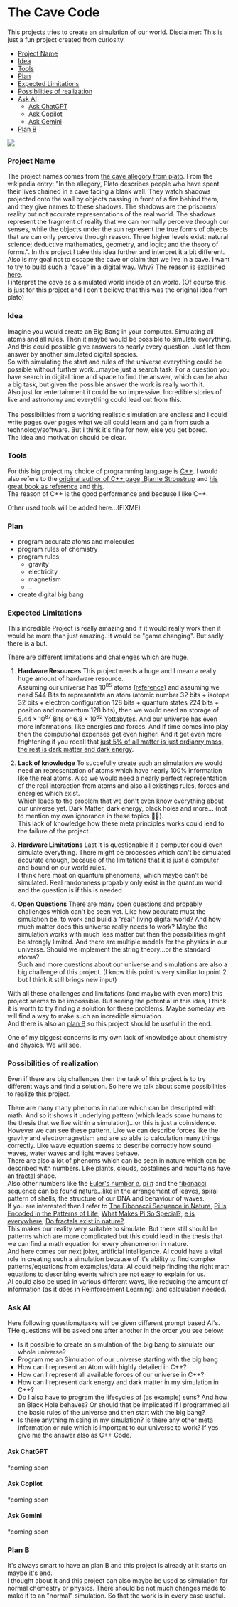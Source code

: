 # The Cave Code
This projects tries to create an simulation of our world. Disclaimer: This is just a fun project created from curiosity.

- [Project Name](#project-name)
- [Idea](#idea)
- [Tools](#tools)
- [Plan](#plan)
- [Expected Limitations](#expected-limitations)
- [Possibilities of realization](#possibilities-of-realization)
- [Ask AI](#ask-ai)
    - [Ask ChatGPT](#ask-chatgpt)
    - [Ask Copilot](#ask-copilot)
    - [Ask Gemini](#ask-gemini)
- [Plan B](#plan-b)



<img src="./cover.jpeg" align="center"></img>


### Project Name
The project names comes from [the cave allegory from plato](https://en.wikipedia.org/wiki/Allegory_of_the_cave). From the wikipedia entry: "In the allegory, Plato describes people who have spent their lives chained in a cave facing a blank wall. They watch shadows projected onto the wall by objects passing in front of a fire behind them, and they give names to these shadows. The shadows are the prisoners' reality but not accurate representations of the real world. The shadows represent the fragment of reality that we can normally perceive through our senses, while the objects under the sun represent the true forms of objects that we can only perceive through reason. Three higher levels exist: natural science; deductive mathematics, geometry, and logic; and the theory of forms.". In this project I take this idea further and interpret it a bit different. Also is my goal not to escape the cave or claim that we live in a cave. I want to try to build such a "cave" in a digital way. Why? The reason is explained [here](#idea).<br>I interpret the cave as a simulated world inside of an world. (Of course this is just for this project and I don't believe that this was the original idea from plato)


### Idea
Imagine you would create an Big Bang in your computer. Simulating all atoms and all rules. Then it maybe would be possible to simulate everything. And this could possible give answers to nearly every question. Just let them answer by another simulated digital species.<br>So with simulating the start and rules of the universe everything could be possible without further work...maybe just a search task. For a question you have search in digital time and space to find the answer, which can be also a big task, but given the possible answer the work is really worth it.<br>Also just for entertainment it could be so impressive. Incredible stories of live and astronomy and everything could lead out from this.<br><br>The possibilities from a working realistic simulation are endless and I could write pages over pages what we all could learn and gain from such a technology/software. But I think it's fine for now, else you get bored.<br>The idea and motivation should be clear.


### Tools
For this big project my choice of programming language is [C++](https://en.wikipedia.org/wiki/C%2B%2B). I would also refere to the [original author of C++ page, Bjarne Stroustrup](https://stroustrup.com/C++.html) and [his great book as reference](https://stroustrup.com/4th.html) and [this](https://stroustrup.com/tour3.html).<br>The reason of C++ is the good performance and because I like C++.

Other used tools will be added here...(FIXME)


### Plan
- program accurate atoms and molecules
- program rules of chemistry
- program rules
    - gravity
    - electricity
    - magnetism
    - ...
- create digital big bang 



### Expected Limitations
This incredible Project is really amazing and if it would really work then it would be more than just amazing. It would be "game changing". But sadly there is a but. 

There are different limitations and challenges which are huge. 

1. **Hardware Resources**
    This project needs a huge and I mean a really huge amount of hardware resource. <br>Assuming our universe has $10^85$ atoms ([reference](https://www.swr.de/wissen/1000-antworten/wie-viele-atome-gibt-es-im-universum-100.html)) and assuming we need 544 Bits to representate an atom (atomic number 32 bits + isotope 32 bits + electron configuration 128 bits + quantum states 224 bits + position and momentum 128 bits), then we would need an storage of $5.44\times10^{87}$ Bits or $6.8\times10^{62}$ [Yottabytes](https://www.techtarget.com/searchstorage/definition/yottabyte). And our universe has even more informations, like energies and forces. And if time comes into play then the computional expenses get even higher. And it get even more frightening if you recall that [just 5% of all matter is just ordianry mass, the rest is dark matter and dark energy](https://en.wikipedia.org/wiki/Dark_matter).

2. **Lack of knowledge**
    To succefully create such an simulation we would need an representation of atoms which have nearly 100% information like the real atoms. Also we would need a nearly perfect representation of the real interaction from atoms and also all existings rules, forces and energies which exist.<br>Which leads to the problem that we don't even know everything about our universe yet. Dark Matter, dark energy, black holes and more... (not to mention my own ignorance in these topics 🤷‍♂️).<br>This lack of knowledge how these meta principles works could lead to the failure of the project.

3. **Hardware Limitations**
    Last it is questionable if a computer could even simulate everything. There might be processes which can't be simulated accurate enough, because of the limitations that it is just a computer and bound on our world rules.<br>I think here most on quantum phenomens, which maybe can't be simulated. Real randomness propably only exist in the quantum world and the question is if this is needed

4. **Open Questions**
    There are many open questions and propably challenges which can't be seen yet. Like how accurate must the simulation be, to work and build a "real" living digital world? And how much matter does this universe really needs to work? Maybe the simulation works with much less matter but then the possibilities might be strongly limited. And there are multiple models for the physics in our universe. Should we implement the string theory...or the standard atoms?<br>Such and more questions about our universe and simulations are also a big challenge of this project. (I know this point is very similiar to point 2. but I think it still brings new input)

With all these challenges and limitations (and maybe with even more) this project seems to be impossible. But seeing the potential in this idea, I think it is worth to try finding a solution for these problems. Maybe someday we will find a way to make such an incredible simulation.<br>And there is also an [plan B](#plan-b) so this project should be useful in the end.

One of my biggest concerns is my own lack of knowledge about chemistry and physics. We will see.



###  Possibilities of realization
Even if there are big challenges then the task of this project is to try different ways and find a solution. So here we talk about some possibilities to realize this project. 

There are many many phenoms in nature which can be descripted with math. And so it shows it underlying pattern (which leads some humans to the thesis that we live within a simulation)...or this is just a coinsidence. However we can see these pattern. Like we can describe forces like the gravity and electromagnetism and are so able to calculation many things correctly. Like wave equation seems to describe correctly how sound waves, water waves and light waves behave.<br>There are also a lot of phenoms which can be seen in nature which can be described with numbers. Like plants, clouds, costalines and mountains have an [fractal](https://en.wikipedia.org/wiki/Fractal) shape.<br>Also other numbers like the [Euler's number $e$](https://en.wikipedia.org/wiki/E_(mathematical_constant)), [pi $\pi$](https://en.wikipedia.org/wiki/Pi) and the [fibonacci sequence](https://en.wikipedia.org/wiki/Fibonacci_sequence) can be found nature...like in the arrangement of leaves, spiral pattern of shells, the structure of our DNA and behaviour of waves.<br>If you are interested then I refer to [The Fibonacci Sequence in Nature](https://insteading.com/blog/fibonacci-sequence-in-nature/), [Pi Is Encoded in the Patterns of Life](https://www.biophysics.org/blog/pi-is-encoded-in-the-patterns-of-life), [What Makes Pi So Special?](https://www.livescience.com/34132-what-makes-pi-special.html), [e is everywhere](https://www.nature.com/articles/s41567-019-0655-9), [Do fractals exist in nature?](https://cosmosmagazine.com/science/mathematics/fractals-in-nature/).<br>
This makes our reality very suitable to simulate. But there still should be patterns which are more complicated but this could lead in the thesis that we can find a math equation for every phenomenon in nature.<br>And here comes our next joker, artificial intelligence. AI could have a vital role in creating such a simulation because of it's ability to find complex patterns/equations from examples/data. AI could help finding the right math equations to describing events which are not easy to explain for us.<br>AI could also be used in various different ways, like reducing the amount of information (as it does in Reinforcement Learning) and calculation needed.


### Ask AI
Here following questions/tasks will be given different prompt based AI's. THe questions will be asked one after another in the order you see below:

- Is it possible to create an simulation of the big bang to simulate our whole universe?
- Program me an Simulation of our universe starting with the big bang
- How can I represent an Atom with highly detailed in C++?
- How can I represent all available forces of our universe in C++?
- How can I represent dark energy and dark matter in my simulation in C++?
- Do I also have to program the lifecycles of (as example) suns? And how an Black Hole behaves? Or should that be implicated if I programmed all the basic rules of the universe and then start with the big bang?
- Is there anything missing in my simulation? Is there any other meta information or rule which is important to our universe to work? If yes give me the answer also as C++ Code.


#### Ask ChatGPT
*coming soon



#### Ask Copilot 
*coming soon



#### Ask Gemini
*coming soon



### Plan B
It's always smart to have an plan B and this project is already at it starts on maybe it's end. <br> I thought about it and this project can also maybe be used as simulation for normal chemestry or physics. There should be not much changes made to make it to an "normal" simulation. So that the work is in every case useful.






